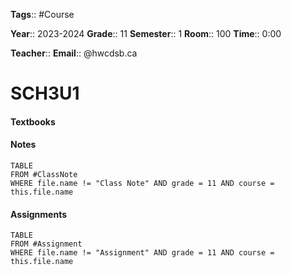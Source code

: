 **Tags**:: #Course

**Year**:: 2023-2024
**Grade**:: 11
**Semester**:: 1
**Room**:: 100
**Time**:: 0:00

**Teacher**::
**Email**:: @hwcdsb.ca
# SCH3U1

#### Textbooks

#### Notes
```dataview
TABLE 
FROM #ClassNote 
WHERE file.name != "Class Note" AND grade = 11 AND course = this.file.name
```
#### Assignments
```dataview
TABLE 
FROM #Assignment 
WHERE file.name != "Assignment" AND grade = 11 AND course = this.file.name
```
